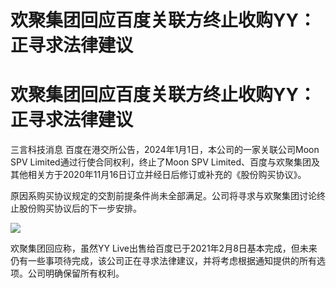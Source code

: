 # 欢聚集团回应百度关联方终止收购YY：正寻求法律建议

# 欢聚集团回应百度关联方终止收购YY：正寻求法律建议

三言科技消息 百度在港交所公告，2024年1月1日，本公司的一家关联公司Moon SPV Limited通过行使合同权利，终止了Moon SPV
Limited、百度与欢聚集团及其他相关方于2020年11月16日订立并经日后修订或补充的《股份购买协议》。

原因系购买协议规定的交割前提条件尚未全部满足。公司将寻求与欢聚集团讨论终止股份购买协议后的下一步安排。

![](https://inews.gtimg.com/om_bt/OUwpaUiGX9jsd9zyYvn_CklDNT97JFS1x0p-usZkyrqAUAA/1000)

欢聚集团回应称，虽然YY
Live出售给百度已于2021年2月8日基本完成，但未来仍有一些事项待完成，该公司正在寻求法律建议，并将考虑根据通知提供的所有选项。公司明确保留所有权利。

